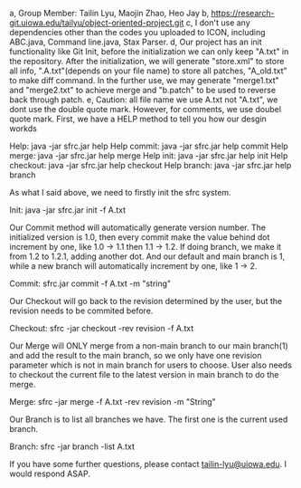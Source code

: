 a, Group Member: Tailin Lyu, Maojin Zhao, Heo Jay
b, https://research-git.uiowa.edu/tailyu/object-oriented-project.git
c, I don't use any dependencies other than the codes you uploaded to ICON, including ABC.java, Command line.java, Stax Parser.
d, Our project has an init functionality like Git Init, before the initialization we can only keep "A.txt" in the repository. After the initialization, we will generate "store.xml" to store all info, ".A.txt"(depends on your file name) to store all patches, "A_old.txt" to make diff command. In the further use, we may generate "merge1.txt" and "merge2.txt" to achieve merge and "b.patch" to be used to reverse back through patch.
e, Caution: all file name we use A.txt not "A.txt", we dont use the double quote mark. However, for comments, we use doubel quote mark.
First, we have a HELP method to tell you how our desgin workds

Help: java -jar sfrc.jar help
Help commit: java -jar sfrc.jar help commit
Help merge: java -jar sfrc.jar help merge
Help init: java -jar sfrc.jar help init
Help checkout: java -jar sfrc.jar help checkout
Help branch: java -jar sfrc.jar help branch

As what I said above, we need to firstly init the sfrc system.

Init: java -jar sfrc.jar init -f A.txt

Our Commit method will automatically generate version number. The initialized version is 1.0, then every commit make the value behind dot increment by one, like 1.0 -> 1.1 then 1.1 -> 1.2. If doing branch, we make it from 1.2 to 1.2.1, adding another dot. And our default and main branch is 1, while a new branch will automatically increment by one, like 1 -> 2.

Commit: sfrc.jar commit -f A.txt -m "string"

Our Checkout will go back to the revision determined by the user, but the revision needs to be commited before.

Checkout: sfrc -jar checkout -rev revision -f A.txt

Our Merge will ONLY merge from a non-main branch to our main branch(1) and add the result to the main branch, so we only have one revision parameter which is not in main branch for users to choose. User also needs to checkout the current file to the latest version in main branch to do the merge.

Merge: sfrc -jar merge -f A.txt -rev revision -m "String"

Our Branch is to list all branches we have. The first one is the current used branch.

Branch: sfrc -jar branch -list A.txt

If you have some further questions, please contact tailin-lyu@uiowa.edu. I would respond ASAP.
